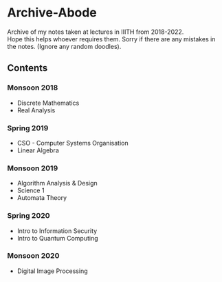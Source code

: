 # Archive-Abode
Archive of my notes taken at lectures in IIITH from 2018-2022. <br>
Hope this helps whoever requires them. Sorry if there are any mistakes in the notes. (Ignore any random doodles). 

## Contents

### Monsoon 2018
* Discrete Mathematics
* Real Analysis

### Spring 2019
* CSO - Computer Systems Organisation
* Linear Algebra

### Monsoon 2019
* Algorithm Analysis & Design
* Science 1
* Automata Theory

### Spring 2020
* Intro to Information Security
* Intro to Quantum Computing

### Monsoon 2020
* Digital Image Processing


<!-- | No.   |      Course      |  Year |
|----------|:-------------:|------:|
| 1 |  CSO Computer Systems Organisation | Spring 2019 |
| 2 |    Discrete Mathematics   |   Monsoon 2018 |
| 3 | Intro to Information Security |    Spring 2020 |
| 4 | Linear Algebra |    Spring 2019 |
| 5 | Intro to Quantum Computing |    Spring 2020 |
| 6 | Real Analysis  |    Monsson 2018 | -->
